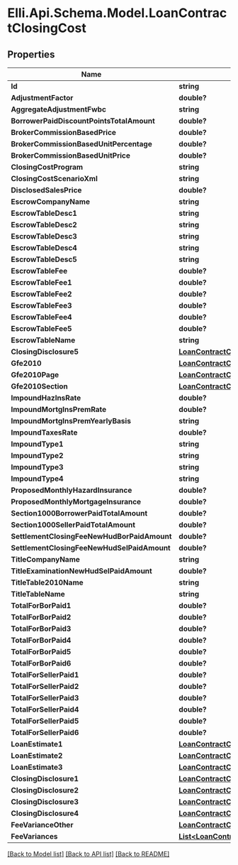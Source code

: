# Elli.Api.Schema.Model.LoanContractClosingCost
## Properties

Name | Type | Description | Notes
------------ | ------------- | ------------- | -------------
**Id** | **string** |  | [optional] 
**AdjustmentFactor** | **double?** |  | [optional] 
**AggregateAdjustmentFwbc** | **string** |  | [optional] 
**BorrowerPaidDiscountPointsTotalAmount** | **double?** |  | [optional] 
**BrokerCommissionBasedPrice** | **double?** |  | [optional] 
**BrokerCommissionBasedUnitPercentage** | **double?** |  | [optional] 
**BrokerCommissionBasedUnitPrice** | **double?** |  | [optional] 
**ClosingCostProgram** | **string** |  | [optional] 
**ClosingCostScenarioXml** | **string** |  | [optional] 
**DisclosedSalesPrice** | **double?** |  | [optional] 
**EscrowCompanyName** | **string** |  | [optional] 
**EscrowTableDesc1** | **string** |  | [optional] 
**EscrowTableDesc2** | **string** |  | [optional] 
**EscrowTableDesc3** | **string** |  | [optional] 
**EscrowTableDesc4** | **string** |  | [optional] 
**EscrowTableDesc5** | **string** |  | [optional] 
**EscrowTableFee** | **double?** |  | [optional] 
**EscrowTableFee1** | **double?** |  | [optional] 
**EscrowTableFee2** | **double?** |  | [optional] 
**EscrowTableFee3** | **double?** |  | [optional] 
**EscrowTableFee4** | **double?** |  | [optional] 
**EscrowTableFee5** | **double?** |  | [optional] 
**EscrowTableName** | **string** |  | [optional] 
**ClosingDisclosure5** | [**LoanContractClosingCostClosingDisclosure5**](LoanContractClosingCostClosingDisclosure5.md) |  | [optional] 
**Gfe2010** | [**LoanContractClosingCostGfe2010**](LoanContractClosingCostGfe2010.md) |  | [optional] 
**Gfe2010Page** | [**LoanContractClosingCostGfe2010Page**](LoanContractClosingCostGfe2010Page.md) |  | [optional] 
**Gfe2010Section** | [**LoanContractClosingCostGfe2010Section**](LoanContractClosingCostGfe2010Section.md) |  | [optional] 
**ImpoundHazInsRate** | **double?** |  | [optional] 
**ImpoundMortgInsPremRate** | **double?** |  | [optional] 
**ImpoundMortgInsPremYearlyBasis** | **string** |  | [optional] 
**ImpoundTaxesRate** | **double?** |  | [optional] 
**ImpoundType1** | **string** |  | [optional] 
**ImpoundType2** | **string** |  | [optional] 
**ImpoundType3** | **string** |  | [optional] 
**ImpoundType4** | **string** |  | [optional] 
**ProposedMonthlyHazardInsurance** | **double?** |  | [optional] 
**ProposedMonthlyMortgageInsurance** | **double?** |  | [optional] 
**Section1000BorrowerPaidTotalAmount** | **double?** |  | [optional] 
**Section1000SellerPaidTotalAmount** | **double?** |  | [optional] 
**SettlementClosingFeeNewHudBorPaidAmount** | **double?** |  | [optional] 
**SettlementClosingFeeNewHudSelPaidAmount** | **double?** |  | [optional] 
**TitleCompanyName** | **string** |  | [optional] 
**TitleExaminationNewHudSelPaidAmount** | **double?** |  | [optional] 
**TitleTable2010Name** | **string** |  | [optional] 
**TitleTableName** | **string** |  | [optional] 
**TotalForBorPaid1** | **double?** |  | [optional] 
**TotalForBorPaid2** | **double?** |  | [optional] 
**TotalForBorPaid3** | **double?** |  | [optional] 
**TotalForBorPaid4** | **double?** |  | [optional] 
**TotalForBorPaid5** | **double?** |  | [optional] 
**TotalForBorPaid6** | **double?** |  | [optional] 
**TotalForSellerPaid1** | **double?** |  | [optional] 
**TotalForSellerPaid2** | **double?** |  | [optional] 
**TotalForSellerPaid3** | **double?** |  | [optional] 
**TotalForSellerPaid4** | **double?** |  | [optional] 
**TotalForSellerPaid5** | **double?** |  | [optional] 
**TotalForSellerPaid6** | **double?** |  | [optional] 
**LoanEstimate1** | [**LoanContractClosingCostLoanEstimate1**](LoanContractClosingCostLoanEstimate1.md) |  | [optional] 
**LoanEstimate2** | [**LoanContractClosingCostLoanEstimate2**](LoanContractClosingCostLoanEstimate2.md) |  | [optional] 
**LoanEstimate3** | [**LoanContractClosingCostLoanEstimate3**](LoanContractClosingCostLoanEstimate3.md) |  | [optional] 
**ClosingDisclosure1** | [**LoanContractClosingCostClosingDisclosure1**](LoanContractClosingCostClosingDisclosure1.md) |  | [optional] 
**ClosingDisclosure2** | [**LoanContractClosingCostClosingDisclosure2**](LoanContractClosingCostClosingDisclosure2.md) |  | [optional] 
**ClosingDisclosure3** | [**LoanContractClosingCostClosingDisclosure3**](LoanContractClosingCostClosingDisclosure3.md) |  | [optional] 
**ClosingDisclosure4** | [**LoanContractClosingCostClosingDisclosure4**](LoanContractClosingCostClosingDisclosure4.md) |  | [optional] 
**FeeVarianceOther** | [**LoanContractClosingCostFeeVarianceOther**](LoanContractClosingCostFeeVarianceOther.md) |  | [optional] 
**FeeVariances** | [**List&lt;LoanContractClosingCostFeeVariances&gt;**](LoanContractClosingCostFeeVariances.md) |  | [optional] 

[[Back to Model list]](../README.md#documentation-for-models) [[Back to API list]](../README.md#documentation-for-api-endpoints) [[Back to README]](../README.md)

